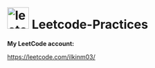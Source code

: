 # <img src="https://leetcode.com/static/images/LeetCode_logo_rvs.png" width="50" height="50" alt="leetcode" /> Leetcode-Practices

**My LeetCode account:**

https://leetcode.com/ilkinm03/
